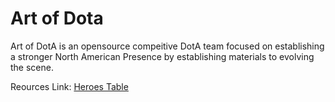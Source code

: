 # Art of Dota
Art of DotA is an opensource compeitive DotA team focused on establishing a stronger North American Presence by establishing materials to evolving the scene. 


Reources Link:
[Heroes Table](https://dota2.gamepedia.com/Table_of_hero_attributes)


